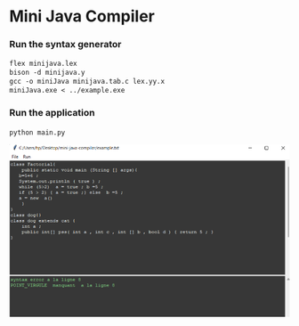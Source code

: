 # Mini Java Compiler
### Run the syntax generator
```
flex minijava.lex 
bison -d minijava.y 
gcc -o miniJava minijava.tab.c lex.yy.x 
miniJava.exe < ../example.exe 
```
### Run the application
```
python main.py
```

![Mini Java Compiler](minijava.png)
